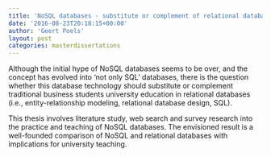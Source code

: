```yaml
---
title: 'NoSQL databases - substitute or complement of relational databases? Implications for University education (Ewoud Stroom)'
date: '2016-08-23T20:18:15+00:00'
author: 'Geert Poels'
layout: post
categories: masterdissertations
---
```


Although the initial hype of NoSQL databases seems to be over, and the concept has evolved into ‘not only SQL’ databases, there is the question whether this database technology should substitute or complement traditional business students university education in relational databases (i.e., entity-relationship modeling, relational database design, SQL).

This thesis involves literature study, web search and survey research into the practice and teaching of NoSQL databases. The envisioned result is a well-founded comparison of NoSQL and relational databases with implications for university teaching.